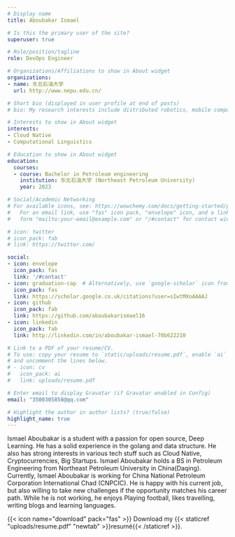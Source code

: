 ```yaml
---
# Display name
title: Aboubakar Ismael

# Is this the primary user of the site?
superuser: true

# Role/position/tagline
role: DevOps Engineer

# Organizations/Affiliations to show in About widget
organizations:
- name: 东北石油大学
  url: http://www.nepu.edu.cn/

# Short bio (displayed in user profile at end of posts)
# bio: My research interests include distributed robotics, mobile computing and programmable matter.

# Interests to show in About widget
interests:
- Cloud Native
- Computational Linguistics

# Education to show in About widget
education:
  courses:
  - course: Bachelor in Petroleum engineering
    institution: 东北石油大学 (Northeast Petroleum University) 
    year: 2023

# Social/Academic Networking
# For available icons, see: https://wowchemy.com/docs/getting-started/page-builder/#icons
#   For an email link, use "fas" icon pack, "envelope" icon, and a link in the
#   form "mailto:your-email@example.com" or "/#contact" for contact widget.

# icon: twitter
# icon_pack: fab
# link: https://twitter.com/

social:
- icon: envelope
  icon_pack: fas
  link: '/#contact'
- icon: graduation-cap  # Alternatively, use `google-scholar` icon from `ai` icon pack
  icon_pack: fas
  link: https://scholar.google.co.uk/citations?user=sIwtMXoAAAAJ
- icon: github
  icon_pack: fab
  link: https://github.com/aboubakarismael16
- icon: linkedin
  icon_pack: fab
  link: http://linkedin.com/in/aboubakar-ismael-70b622210

# Link to a PDF of your resume/CV.
# To use: copy your resume to `static/uploads/resume.pdf`, enable `ai` icons in `params.toml`, 
# and uncomment the lines below.
# - icon: cv
#   icon_pack: ai
#   link: uploads/resume.pdf

# Enter email to display Gravatar (if Gravatar enabled in Config)
email: "3500305858@qq.com"

# Highlight the author in author lists? (true/false)
highlight_name: true
---
```


Ismael Aboubakar is a student with a passion for open source, Deep Learning. He has a solid experience in the golang and data structure.
He also has strong interests in various tech stuff such as Cloud Native, Cryptocurrencies, Big Startups.
Ismael Aboubakar holds a BS in Petroleum Engineering from Northeast Petroleum University in China(Daqing).
Currently, Ismael Aboubakar is working for China National Petroleum Corporation International Chad (CNPCIC).
He is happy with his current job, but also willing to take new challenges if the opportunity matches his career path.
While he is not working, he enjoys Playing football, likes travelling, writing blogs and learning languages.

{{< icon name="download" pack="fas" >}} Download my {{< staticref "uploads/resume.pdf" "newtab" >}}resumé{{< /staticref >}}.
